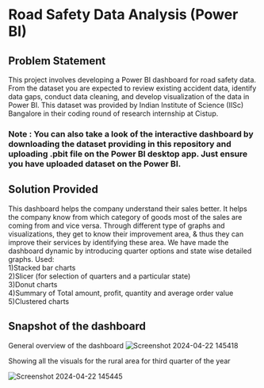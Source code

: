 # Road Safety Data Analysis (Power BI)

## Problem Statement

This project involves developing a Power BI dashboard for road safety data. From the dataset you are expected to review existing accident data, identify data gaps, conduct data cleaning, and develop visualization of the data in Power BI. This dataset was provided by Indian Institute of Science (IISc) Bangalore in their coding round of research internship at Cistup.

### Note : You can also take a look of the interactive dashboard by downloading the dataset providing in this repository and uploading .pbit file on the Power BI desktop app. Just ensure you have uploaded dataset on the Power BI.

## Solution Provided

This dashboard helps the company understand their sales better. It helps the company know from which category of goods most of the sales are coming from and vice versa. Through different type of graphs and visualizations, they get to know their improvement area, & thus they can improve their services by identifying these area. We have made the dashboard dynamic by introducing quarter options and state wise detailed graphs.
Used: <br>
1)Stacked bar charts <br>
2)Slicer (for selection of quarters and a particular state) <br>
3)Donut charts <br>
4)Summary of Total amount, profit, quantity and average order value <br>
5)Clustered charts 

## Snapshot of the dashboard

General overview of the dashboard
![Screenshot 2024-04-22 145418](https://github.com/jeet-Abhi123/Sales-Dashboard-using-Power-BI/assets/143840497/53753603-2a8d-4eb7-b24d-31a0b35e100b)

Showing all the visuals for the rural area for third quarter of the year

![Screenshot 2024-04-22 145445](https://github.com/jeet-Abhi123/Sales-Dashboard-using-Power-BI/assets/143840497/375f4e76-4a27-4f44-a34f-dd83eeea7370)

